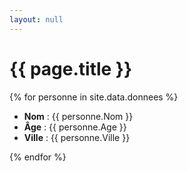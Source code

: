 ```yaml
---
layout: null
---
```


# {{ page.title }}

{% for personne in site.data.donnees %}

- **Nom** : {{ personne.Nom }}
- **Âge** : {{ personne.Age }}
- **Ville** : {{ personne.Ville }}

{% endfor %}
